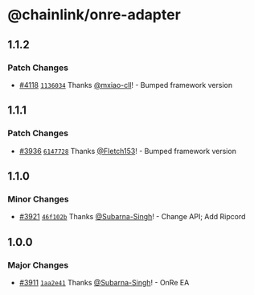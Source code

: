 # @chainlink/onre-adapter

## 1.1.2

### Patch Changes

- [#4118](https://github.com/smartcontractkit/external-adapters-js/pull/4118) [`1136034`](https://github.com/smartcontractkit/external-adapters-js/commit/113603435a15a9f760ba1d16c4d70822dc358b75) Thanks [@mxiao-cll](https://github.com/mxiao-cll)! - Bumped framework version

## 1.1.1

### Patch Changes

- [#3936](https://github.com/smartcontractkit/external-adapters-js/pull/3936) [`6147728`](https://github.com/smartcontractkit/external-adapters-js/commit/6147728aa69ec39fc180a11a34757d1c730ad6af) Thanks [@Fletch153](https://github.com/Fletch153)! - Bumped framework version

## 1.1.0

### Minor Changes

- [#3921](https://github.com/smartcontractkit/external-adapters-js/pull/3921) [`46f102b`](https://github.com/smartcontractkit/external-adapters-js/commit/46f102b1e6020d45a9e6125bb37b3eebd03e75af) Thanks [@Subarna-Singh](https://github.com/Subarna-Singh)! - Change API; Add Ripcord

## 1.0.0

### Major Changes

- [#3911](https://github.com/smartcontractkit/external-adapters-js/pull/3911) [`1aa2e41`](https://github.com/smartcontractkit/external-adapters-js/commit/1aa2e4118d69153e4a0cb7bd1f794933f298bd8e) Thanks [@Subarna-Singh](https://github.com/Subarna-Singh)! - OnRe EA
